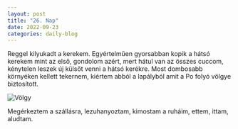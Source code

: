 ```yaml
---
layout: post
title: "26. Nap"
date: 2022-09-23
categories: daily-blog
---
```


Reggel kilyukadt a kerekem. Egyértelműen gyorsabban kopik a hátsó kerekem mint az első, gondolom azért, mert hátul van az összes cuccom, kénytelen leszek új külsőt venni a hátsó kerékre.
Most dombosabb környéken kellett tekernem, kiértem abból a lapályból amit a Po folyó völgye biztosított.

![Völgy](/day26alley.jpg)

Megérkeztem a szállásra, lezuhanyoztam, kimostam a ruháim, ettem, ittam, aludtam.
